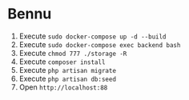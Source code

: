 # Bennu

1. Execute `sudo docker-compose up -d --build`
2. Execute `sudo docker-compose exec backend bash`
3. Execute `chmod 777 ./storage -R`
4. Execute `composer install`
5. Execute `php artisan migrate`
6. Execute `php artisan db:seed`
7. Open `http://localhost:88`